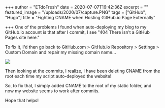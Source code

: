 +++
author = "ETdoFresh"
date = 2020-07-07T16:42:36Z
excerpt = ""
featured_image = "/uploads/2020/07/capture.PNG"
tags = ["GitHub", "Hugo"]
title = "Fighting CNAME when Hosting GitHub.io Page Externally"

+++
One of the problems I found when auto-deploying my blog to my GitHub.io account is that after I commit, I see "404 There isn't a GitHub Pages site here."

To fix it, I'd then go back to GitHub.com > GitHub.io Repository > Settings > Custom Domain and repair my missing domain name...

![](/uploads/2020/07/capture.PNG)

Then looking at the commits, I realize, I have been deleting CNAME from the root each time my script auto-deployed the website!

So, to fix that, I simply added CNAME to the root of my static folder, and now my website seems to work after commits.

Hope that helps!